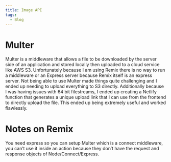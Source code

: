 ```yaml
---
title: Image API
tags:
  - Blog
---
```


# Multer

Multer is a middleware that allows a file to be downloaded by the server side of an application and stored locally then uploaded to a cloud service like AWS S3. Unfortunately because I am using Remix there is no way to run a middleware or an Express server because Remix itself is an express server. Not being able to use Multer made things quite challenging and I ended up needing to upload everything to S3 directly. Additionally because I was having issues with 64 bit filestreams, I ended up creating a Netlify function that generates a unique upload link that I can use from the frontend to directly upload the file. This ended up being extremely useful and worked flawlessly.

# Notes on Remix

You need express so you can setup Multer which is a connect middleware, you can’t use it inside an action because they don’t have the request and response objects of Node/Connect/Express.
